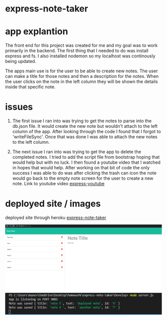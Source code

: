 # express-note-taker
# app explantion
The front end for this project was created for me and my goal was to work primarily in the backend. The first thing that I needed to do was install express and fs. I also installed nodemon so my localhost was continously being updated. 

The apps main use is for the user to be able to create new notes. The user can make a title for those notes and then a description for the notes. When the user clicks on the note in the left column they will be shown the details inside that specific note. 

# issues
1. The first issue I ran into was trying to get the notes to parse into the db.json file. It would create the new note but wouldn't attach to the left column of the app. After looking through the code I found that I forgot to 'writeFileSync'. Once that was done I was able to attach the new notes to the left column.

2. The next issue I ran into was trying to get the app to delete the completed notes. I tried to add the script file from bootstrap hoping that would help but with no luck. I then found a youtube video that I watched in hopes that would help. After working on that bit of code the only success I was able to do was after clicking the trash can icon the note would go back to the empty note screen for the user to create a new note. 
Link to youtube video [express-youtube](https://www.youtube.com/watch?v=L72fhGm1tfE)

# deployed site / images

deployed site through heroku
[express-note-taker](https://clintrizzo.github.io/express-note-taker/)

![deployed-site](/images/image.1.png)
![note-creation-terminal](images/image2.png)

